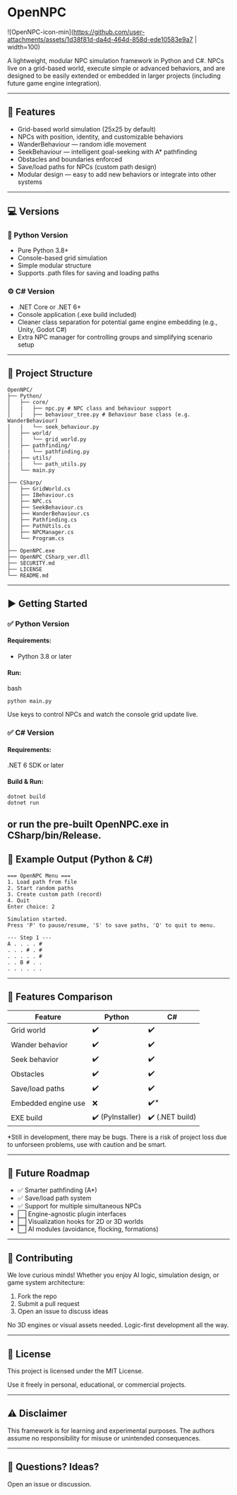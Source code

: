 # OpenNPC

![OpenNPC-icon-min](https://github.com/user-attachments/assets/1d38f81d-da4d-464d-858d-ede10583e9a7 | width=100)

A lightweight, modular NPC simulation framework in Python and C#.
NPCs live on a grid-based world, execute simple or advanced behaviors, and are designed to be easily extended or embedded in larger projects (including future game engine integration).

---

## 🌟 Features
- Grid-based world simulation (25x25 by default)
- NPCs with position, identity, and customizable behaviors
- WanderBehaviour — random idle movement
- SeekBehaviour — intelligent goal-seeking with A* pathfinding
- Obstacles and boundaries enforced
- Save/load paths for NPCs (custom path design)
- Modular design — easy to add new behaviors or integrate into other systems

---

## 💻 Versions
### 🐍 Python Version
- Pure Python 3.8+
- Console-based grid simulation
- Simple modular structure
- Supports .path files for saving and loading paths

### ⚙️ C# Version
- .NET Core or .NET 6+
- Console application (.exe build included)
- Cleaner class separation for potential game engine embedding (e.g., Unity, Godot C#)
- Extra NPC manager for controlling groups and simplifying scenario setup

---
## 📁 Project Structure

```
OpenNPC/
├── Python/
│   ├── core/
│   |   ├── npc.py # NPC class and behaviour support
│   |   ├── behaviour_tree.py # Behaviour base class (e.g. WanderBehaviour)
│   |   └── seek_behaviour.py
│   ├── world/
│   |   └── grid_world.py
│   ├── pathfinding/
|   |   └── pathfinding.py
│   ├── utils/
|   |   └── path_utils.py
│   └── main.py
│
├── CSharp/
│   ├── GridWorld.cs
│   ├── IBehaviour.cs
│   ├── NPC.cs
│   ├── SeekBehaviour.cs
│   ├── WanderBehaviour.cs
│   ├── Pathfinding.cs
│   ├── PathUtils.cs
│   ├── NPCManager.cs
│   └── Program.cs
│
├── OpenNPC.exe
├── OpenNPC_CSharp_ver.dll
├── SECURITY.md
├── LICENSE
└── README.md

```
---

## ▶️ Getting Started
### ✅ Python Version
#### Requirements:
- Python 3.8 or later

#### Run:
bash
```
python main.py
```
Use keys to control NPCs and watch the console grid update live.


### ✅ C# Version
#### Requirements:
.NET 6 SDK or later

#### Build & Run:
```
dotnet build
dotnet run
```
or run the pre-built OpenNPC.exe in CSharp/bin/Release.
---

## 💬 Example Output (Python & C#)
```
=== OpenNPC Menu ===
1. Load path from file
2. Start random paths
3. Create custom path (record)
4. Quit
Enter choice: 2

Simulation started.
Press 'P' to pause/resume, 'S' to save paths, 'Q' to quit to menu.

--- Step 1 ---
A . . . . #
. . . # . #
. . . . . #
. . B # . .
. . . . . .
```

---

## 🧭 Features Comparison

| Feature             | Python          | C#             |
| ------------------- | ---------------- | --------------- |
| Grid world          | ✔️               | ✔️              |
| Wander behavior     | ✔️               | ✔️              |
| Seek behavior       | ✔️               | ✔️              |
| Obstacles           | ✔️               | ✔️              |
| Save/load paths     | ✔️               | ✔️              |
| Embedded engine use | ❌               | ✔️*             |
| EXE build           | ✔️ (PyInstaller) | ✔️ (.NET build) |

*Still in development, there may be bugs. There is a risk of project loss due to unforseen problems, use with caution and be smart.

---

## 🔮 Future Roadmap
- ✅ Smarter pathfinding (A*)
- ✅ Save/load path system
- ✅ Support for multiple simultaneous NPCs
- ⬜️ Engine-agnostic plugin interfaces
- ⬜️ Visualization hooks for 2D or 3D worlds
- ⬜️ AI modules (avoidance, flocking, formations)

---

## 🤝 Contributing
We love curious minds! Whether you enjoy AI logic, simulation design, or game system architecture:

1. Fork the repo
2. Submit a pull request
3. Open an issue to discuss ideas

No 3D engines or visual assets needed. Logic-first development all the way.

---

## 📄 License
This project is licensed under the MIT License.

Use it freely in personal, educational, or commercial projects.

---

## ⚠️ Disclaimer
This framework is for learning and experimental purposes.
The authors assume no responsibility for misuse or unintended consequences.

---

## 💬 Questions? Ideas?
Open an issue or discussion.
